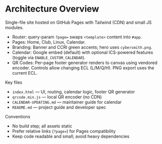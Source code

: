 # Architecture Overview

Single-file site hosted on GitHub Pages with Tailwind (CDN) and small JS modules.

- Router: query-param `?page=` swaps `<template>` content into `#app`.
- Pages: Home, Club, Linux, Calendar.
- Branding: Banner and CCRI green accents; hero uses `cybersmith.png`.
- Calendar: Google embed (default) with optional ICS-powered features (toggle via `ENABLE_CUSTOM_CALENDAR`).
- QR Codes: Per-page footer generator renders to canvas using vendored encoder. Controls allow changing ECL (L/M/Q/H). PNG export uses the current ECL.

Key files
- `index.html` — UI, routing, calendar logic, footer QR generator
- `qrcode.min.js` — local QR encoder (no CDN)
- `CALENDAR-UPDATING.md` — maintainer guide for calendar
- `README.md` — project guide and developer spec

Conventions
- No build step; all assets static
- Prefer relative links (`?page=`) for Pages compatibility
- Keep code readable and small; avoid heavy dependencies
